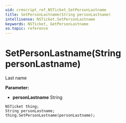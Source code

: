 ```yaml
---
uid: crmscript_ref_NSTicket_SetPersonLastname
title: SetPersonLastname(String personLastname)
intellisense: NSTicket.SetPersonLastname
keywords: NSTicket, GetPersonLastname
so.topic: reference
---
```


# SetPersonLastname(String personLastname)

Last name

**Parameter:** 
* **personLastname** String

```crmscript
NSTicket thing;
String personLastname;
thing.SetPersonLastname(personLastname);
```

